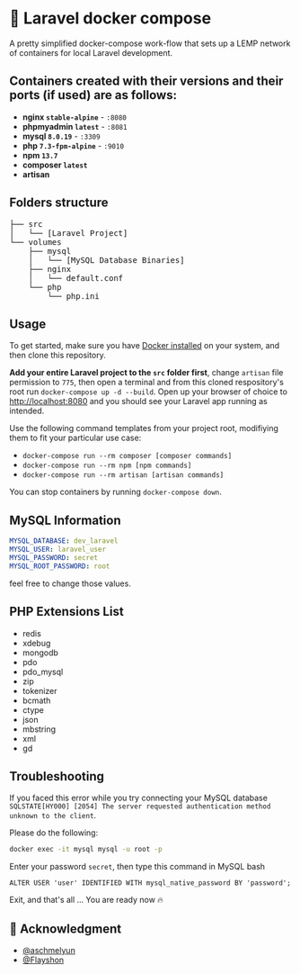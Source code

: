 # :checkered_flag: Laravel docker compose
A pretty simplified docker-compose work-flow that sets up a LEMP network of containers for local Laravel development.


## Containers created with their versions and their ports (if used) are as follows:

- **nginx `stable-alpine`** - `:8080`
- **phpmyadmin `latest`** - `:8081`
- **mysql `8.0.19`** - `:3309`
- **php `7.3-fpm-alpine`** - `:9010`
- **npm `13.7`**
- **composer `latest`**
- **artisan**

## Folders structure
<pre>
├── src
│   └── [Laravel Project]
└── volumes
    ├── mysql
    │   └── [MySQL Database Binaries]
    ├── nginx
    │   └── default.conf
    └── php
        └── php.ini
</pre>

## Usage

To get started, make sure you have [Docker installed](https://docs.docker.com/docker-for-mac/install/) on your system, and then clone this repository.

**Add your entire Laravel project to the `src` folder first**, change `artisan` file permission to `775`,
then open a terminal and from this cloned respository's root run `docker-compose up -d --build`.
Open up your browser of choice to [http://localhost:8080](http://localhost:8080) and you should see your Laravel app running as intended.

Use the following command templates from your project root, modifiying them to fit your particular use case:

- `docker-compose run --rm composer [composer commands]`
- `docker-compose run --rm npm [npm commands]`
- `docker-compose run --rm artisan [artisan commands]`

You can stop containers by running `docker-compose down`.

## MySQL Information
```yml
MYSQL_DATABASE: dev_laravel
MYSQL_USER: laravel_user
MYSQL_PASSWORD: secret
MYSQL_ROOT_PASSWORD: root
```
feel free to change those values.

## PHP Extensions List

* redis
* xdebug
* mongodb
* pdo
* pdo_mysql
* zip
* tokenizer
* bcmath
* ctype
* json
* mbstring
* xml
* gd

## Troubleshooting

If you faced this error while you try connecting your MySQL database `SQLSTATE[HY000] [2054] The server requested authentication method unknown to the client`.

Please do the following:
```bash
docker exec -it mysql mysql -u root -p
```
Enter your password `secret`, then type this command in MySQL bash
```mysql
ALTER USER 'user' IDENTIFIED WITH mysql_native_password BY 'password';
```
Exit, and that's all ... You are ready now :fire:

## :rose: Acknowledgment

* [@aschmelyun](https://github.com/aschmelyun)
* [@Flayshon](https://github.com/Flayshon)
